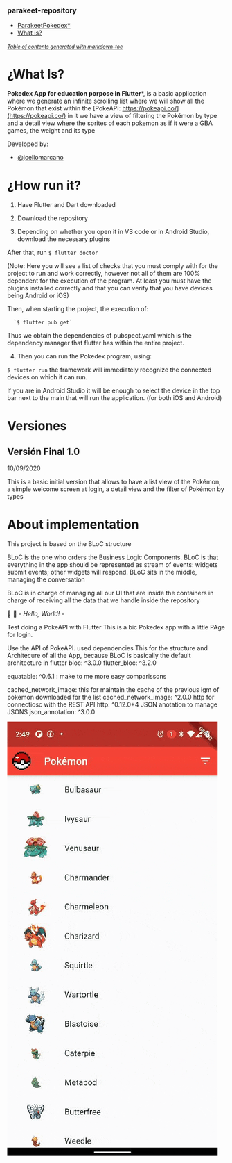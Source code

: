 ### parakeet-repository

- [ParakeetPokedex*](#parakeet-repository-)
- [What is?](#what-is)


<small><i><a href='http://ecotrust-canada.github.io/markdown-toc/'>Table of contents generated with markdown-toc</a></i></small>




# ¿What Is?

**Pokedex App for education porpose in Flutter***, is a basic application where we generate an infinite scrolling list where we will show all the Pokémon that exist within the  [PokeAPI: https://pokeapi.co/](https://pokeapi.co/) in it we have a view of filtering the Pokémon by type and a detail view where the sprites of each pokemon as if it were a GBA games, the weight and its type

Developed by: 

- [@jcellomarcano](https://github.com/jcellomarcano)

# ¿How run it? 

1. Have Flutter and Dart downloaded

2. Download the repository

3. Depending on whether you open it in VS code or in Android Studio, download the necessary plugins

After that, run
  `$ flutter doctor`

  (Note: Here you will see a list of checks that you must comply with for the project to run and work correctly, however not all of them are 100% dependent for the execution of the program. At least you must have the plugins installed correctly and that you can verify that you have devices being Android or iOS)

Then, when starting the project, the execution of:

      `$ flutter pub get`
Thus we obtain the dependencies of pubspect.yaml which is the dependency manager that flutter has within the entire project.

4. Then you can run the Pokedex program, using:

  `$ flutter run`
    the framework will immediately recognize the connected devices on which it can run.

If you are in Android Studio it will be enough to select the device in the top bar next to the main that will run the application. (for both iOS and Android)


# Versiones

## Versión Final 1.0
10/09/2020 

This is a basic initial version that allows to have a list view of the Pokémon, a simple welcome screen at login, a detail view and the filter of Pokémon by types



# About implementation

This project is based on the BLoC structure

BLoC is the one who orders the Business Logic Components. BLoC is that everything in the app should be represented as stream of events: widgets submit events; other widgets will respond. BLoC sits in the middle, managing the conversation

BLoC is in charge of managing all our UI that are inside the containers in charge of receiving all the data that we handle inside the repository


:robot: :speech_balloon: *- Hello, World! -* 

Test doing a PokeAPI with Flutter
This is a bic Pokedex app with a little PAge for login. 

Use the API of PokeAPI. 
used dependencies
This for the structure and Architecure of all the App, because BLoC is basically the default architecture in flutter
  bloc: ^3.0.0
  flutter_bloc: ^3.2.0
  
  equatable: ^0.6.1 : make to me more easy comparissons 
  
  cached_network_image: this for maintain the cache of the previous igm of pokemon downloaded for the list
  cached_network_image: ^2.0.0
  http for connectiosc with the REST API
  http: ^0.12.0+4
  JSON anotation to manage JSONS
  json_annotation: ^3.0.0
  
  ![Farmers Market Finder Demo](res/GIF-200910_054452.gif)
